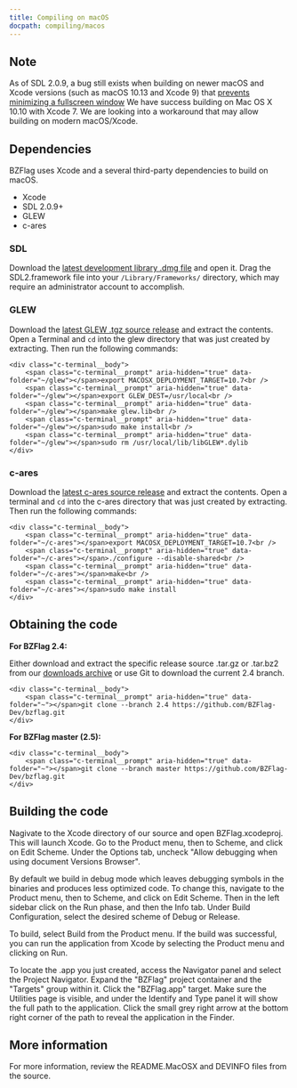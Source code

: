 ```yaml
---
title: Compiling on macOS
docpath: compiling/macos
---
```


## Note

As of SDL 2.0.9, a bug still exists when building on newer macOS and Xcode versions (such as macOS 10.13 and Xcode 9)
that [prevents minimizing a fullscreen window][sdlbug1] We have success building on Mac OS X 10.10 with Xcode 7. We are
looking into a workaround that may allow building on modern macOS/Xcode.

## Dependencies

BZFlag uses Xcode and a several third-party dependencies to build on macOS.

* Xcode
* SDL 2.0.9+
* GLEW
* c-ares

### SDL

Download the [latest development library .dmg file][sdl] and open it.  Drag the SDL2.framework file into your
`/Library/Frameworks/` directory, which may require an administrator account to accomplish.

### GLEW

Download the [latest GLEW .tgz source release][glew] and extract the contents. Open a Terminal and `cd` into the glew
directory that was just created by extracting. Then run the following commands:

<div class="c-terminal" data-auto-os="false" data-os="macos">
    <div class="c-terminal__header">
        <span class="c-terminal__button"></span>
        <span class="c-terminal__button"></span>
        <span class="c-terminal__button"></span>
    </div>

    <div class="c-terminal__body">
        <span class="c-terminal__prompt" aria-hidden="true" data-folder="~/glew"></span>export MACOSX_DEPLOYMENT_TARGET=10.7<br />
        <span class="c-terminal__prompt" aria-hidden="true" data-folder="~/glew"></span>export GLEW_DEST=/usr/local<br />
        <span class="c-terminal__prompt" aria-hidden="true" data-folder="~/glew"></span>make glew.lib<br />
        <span class="c-terminal__prompt" aria-hidden="true" data-folder="~/glew"></span>sudo make install<br />
        <span class="c-terminal__prompt" aria-hidden="true" data-folder="~/glew"></span>sudo rm /usr/local/lib/libGLEW*.dylib
    </div>
</div>

### c-ares

Download the [latest c-ares source release][c-ares] and extract the contents. Open a terminal and `cd` into the c-ares
directory that was just created by extracting. Then run the following commands:

<div class="c-terminal" data-auto-os="false" data-os="macos">
    <div class="c-terminal__header">
        <span class="c-terminal__button"></span>
        <span class="c-terminal__button"></span>
        <span class="c-terminal__button"></span>
    </div>

    <div class="c-terminal__body">
        <span class="c-terminal__prompt" aria-hidden="true" data-folder="~/c-ares"></span>export MACOSX_DEPLOYMENT_TARGET=10.7<br />
        <span class="c-terminal__prompt" aria-hidden="true" data-folder="~/c-ares"></span>./configure --disable-shared<br />
        <span class="c-terminal__prompt" aria-hidden="true" data-folder="~/c-ares"></span>make<br />
        <span class="c-terminal__prompt" aria-hidden="true" data-folder="~/c-ares"></span>sudo make install
    </div>
</div>

## Obtaining the code

**For BZFlag 2.4:**

Either download and extract the specific release source .tar.gz or .tar.bz2 from our
[downloads archive](/downloads/archive/bzflag/) or use Git to download the current 2.4 branch.

<div class="c-terminal" data-auto-os="false" data-os="macos">
    <div class="c-terminal__header">
        <span class="c-terminal__button"></span>
        <span class="c-terminal__button"></span>
        <span class="c-terminal__button"></span>
    </div>

    <div class="c-terminal__body">
        <span class="c-terminal__prompt" aria-hidden="true" data-folder="~"></span>git clone --branch 2.4 https://github.com/BZFlag-Dev/bzflag.git
    </div>
</div>

**For BZFlag master (2.5):**

<div class="c-terminal" data-auto-os="false" data-os="macos">
    <div class="c-terminal__header">
        <span class="c-terminal__button"></span>
        <span class="c-terminal__button"></span>
        <span class="c-terminal__button"></span>
    </div>

    <div class="c-terminal__body">
        <span class="c-terminal__prompt" aria-hidden="true" data-folder="~"></span>git clone --branch master https://github.com/BZFlag-Dev/bzflag.git
    </div>
</div>

## Building the code

Nagivate to the Xcode directory of our source and open BZFlag.xcodeproj. This will launch Xcode. Go to the Product menu,
then to Scheme, and click on Edit Scheme. Under the Options tab, uncheck "Allow debugging when using document Versions
Browser".

By default we build in debug mode which leaves debugging symbols in the binaries and produces less optimized code. To
change this, navigate to the Product menu, then to Scheme, and click on Edit Scheme. Then in the left sidebar click on
the Run phase, and then the Info tab. Under Build Configuration, select the desired scheme of Debug or Release.

To build, select Build from the Product menu. If the build was successful, you can run the application from Xcode by
selecting the Product menu and clicking on Run.

To locate the .app you just created, access the Navigator panel and select the Project Navigator. Expand the "BZFlag"
project container and the "Targets" group within it. Click the "BZFlag.app" target. Make sure the Utilities page is
visible, and under the Identify and Type panel it will show the full path to the application. Click the small grey
right arrow at the bottom right corner of the path to reveal the application in the Finder.


## More information

For more information, review the README.MacOSX and DEVINFO files from the source.

[sdlbug1]: https://bugzilla.libsdl.org/show_bug.cgi?id=4177
[sdl]: https://www.libsdl.org/download-2.0.php
[glew]: https://github.com/nigels-com/glew/releases/latest
[c-ares]: http://c-ares.haxx.se
